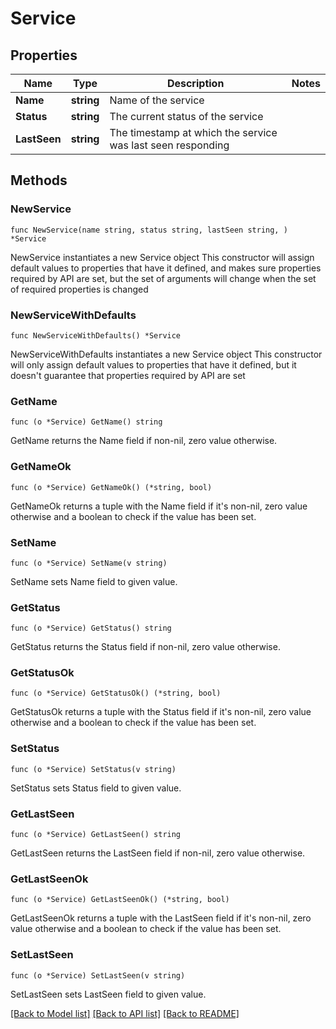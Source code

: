 # Service

## Properties

Name | Type | Description | Notes
------------ | ------------- | ------------- | -------------
**Name** | **string** | Name of the service | 
**Status** | **string** | The current status of the service | 
**LastSeen** | **string** | The timestamp at which the service was last seen responding | 

## Methods

### NewService

`func NewService(name string, status string, lastSeen string, ) *Service`

NewService instantiates a new Service object
This constructor will assign default values to properties that have it defined,
and makes sure properties required by API are set, but the set of arguments
will change when the set of required properties is changed

### NewServiceWithDefaults

`func NewServiceWithDefaults() *Service`

NewServiceWithDefaults instantiates a new Service object
This constructor will only assign default values to properties that have it defined,
but it doesn't guarantee that properties required by API are set

### GetName

`func (o *Service) GetName() string`

GetName returns the Name field if non-nil, zero value otherwise.

### GetNameOk

`func (o *Service) GetNameOk() (*string, bool)`

GetNameOk returns a tuple with the Name field if it's non-nil, zero value otherwise
and a boolean to check if the value has been set.

### SetName

`func (o *Service) SetName(v string)`

SetName sets Name field to given value.


### GetStatus

`func (o *Service) GetStatus() string`

GetStatus returns the Status field if non-nil, zero value otherwise.

### GetStatusOk

`func (o *Service) GetStatusOk() (*string, bool)`

GetStatusOk returns a tuple with the Status field if it's non-nil, zero value otherwise
and a boolean to check if the value has been set.

### SetStatus

`func (o *Service) SetStatus(v string)`

SetStatus sets Status field to given value.


### GetLastSeen

`func (o *Service) GetLastSeen() string`

GetLastSeen returns the LastSeen field if non-nil, zero value otherwise.

### GetLastSeenOk

`func (o *Service) GetLastSeenOk() (*string, bool)`

GetLastSeenOk returns a tuple with the LastSeen field if it's non-nil, zero value otherwise
and a boolean to check if the value has been set.

### SetLastSeen

`func (o *Service) SetLastSeen(v string)`

SetLastSeen sets LastSeen field to given value.



[[Back to Model list]](../README.md#documentation-for-models) [[Back to API list]](../README.md#documentation-for-api-endpoints) [[Back to README]](../README.md)



